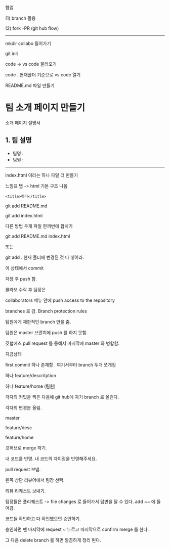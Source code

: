 협업

(1) branch 활용 

(2) fork -PR (git hub flow)

-----------

mkdir collabo 들어가기

git init

code -> vs code 불러오기

code  . 현재폴더 기준으로 vs code 열기

README.md  파일 만들기 

# 팀 소개 페이지 만들기

소개 페이지 설명서



## 1. 팀 설명 

- 팀명  : 
- 팀원 :



----------------------------------------

index.html 이라는 하나 파일 더 만들기 

느낌표 탭  -> html 기본 구조 나옴 

`<title>하다</title>`

git add README.md

git add index.html



다른 방법 두개 파일 한꺼번에 합치기

git add README.md index.html 

또는

git add  . 현재 폴더에 변경된 것 다 넣어라.

이 상태에서 commit 

저장 후 push 함. 



콜라보 수락 후  팀장은

collaborators 메뉴 안에 push access to the repository  

branches 로 감. Branch protection rules 

팀원에게 제한적인 branch  만을 줌.

팀원은 master 브랜치에 push 를 하지 못함. 

깃헙에스 pull request 를 통해서 마지막에 master 와 병합함. 



지금상태

first commit 하나 존재함 . 여기서부터 branch 두개 쪼개짐

하나 feature/descritption

하나 feature/home (팀원)



각자의 커밋을 찍은 다음에 git hub에 자기 branch 로 올린다. 



각자의 변경분 올림.

master

feature/desc

feature/home

 

깃허브로 merge 하기. 

내 코드를 반영. 내 코드의 차이점을 반영해주세요. 

pull request 보냄. 

왼쪽 상단 리뷰어에서 팀장 선택.

리뷰 리퀘스트 보내기. 



팀장들은 풀리퀘스트 -> file changes 로 들어가서 답변을 달 수 있다.  add ~~ 에 들어감. 

코드들 확인하고 다 확인했으면 승인하기. 

승인하면 맨 마지막에  request ~ 누르고 마지막으로 confirm merge 를 한다. 

그 다음 delete branch 를 하면 깔끔하게 정리 된다. 











